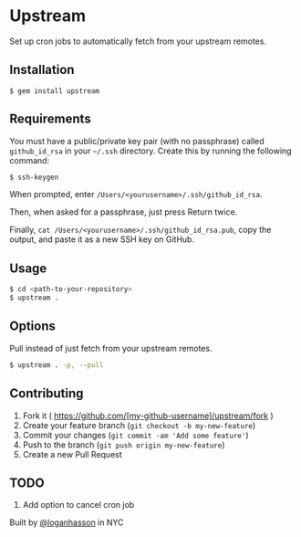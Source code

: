 # Upstream

Set up cron jobs to automatically fetch from your upstream remotes.

## Installation

`$ gem install upstream`

## Requirements

You must have a public/private key pair (with no passphrase) called `github_id_rsa` in your `~/.ssh` directory. Create this by running the following command:

```bash
$ ssh-keygen
```

When prompted, enter `/Users/<yourusername>/.ssh/github_id_rsa`.

Then, when asked for a passphrase, just press Return twice.

Finally, `cat /Users/<yourusername>/.ssh/github_id_rsa.pub`, copy the output, and paste it as a new SSH key on GitHub.

## Usage

```bash
$ cd <path-to-your-repository>
$ upstream .
```

## Options

Pull instead of just fetch from your upstream remotes.

```bash
$ upstream . -p, --pull
```

## Contributing

1. Fork it ( https://github.com/[my-github-username]/upstream/fork )
2. Create your feature branch (`git checkout -b my-new-feature`)
3. Commit your changes (`git commit -am 'Add some feature'`)
4. Push to the branch (`git push origin my-new-feature`)
5. Create a new Pull Request

## TODO

1. Add option to cancel cron job

Built by [@loganhasson](http://twitter.com/loganhasson) in NYC